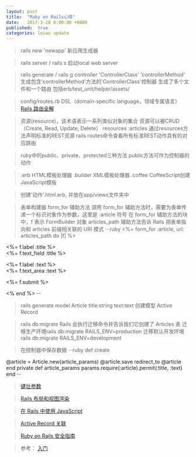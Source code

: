 ```yaml
---
layout: post
title:  "Ruby on Rails心得"
date:   2017-3-28 8:00:00 +0800
published:  true
categories: loiwu update
---
```



> rails new 'newapp'
> 新应用生成器

> rails server / rails s 
> 启动local web server

> rails generate / rails g controller 'ControllerClass' 'controllerMethod'
> 生成包含'controllerMethod'方法的'ControllerClass'控制器
> 生成了多个文件和一个路由
> 包括erb/test_unit/helper/assets/

> config/routes.rb
> DSL（domain-specific language，领域专属语言）
> [Rails 路由全解](http://guides.ruby-china.org/routing.html)

> 资源(resource)，该术语表示一系列类似对象的集合
> 资源可以被CRUD（Create, Read, Update, Delete）
> resources :articles
> 通过resources方法声明标准的REST资源
> rails routes命令查看所有标准REST动作具有的对应路由

> ruby中的public、private、protected三种方法
> public方法可作为控制器的动作

> .erb HTML模板处理器
> .builder XML模板处理器
> .coffee CoffeeScript创建JavaScript模板

> 创建'动作'.html.erb, 并放在app/views文件夹中

> 表单构建器 form_for 辅助方法 
> 调用 form_for 辅助方法时，需要为表单传递一个标识对象作为参数，这里是 :article 符号
> 在 form_for 辅助方法的块中，f 表示 FormBuilder 对象
> articles_path 辅助方法告诉 Rails 把表单指向和 articles 前缀相关联的 URI 模式
···ruby
<%= form_for :article, url: articles_path do |f| %>
  <p>
    <%= f.label :title %><br>
    <%= f.text_field :title %>
  </p>
  <p>
    <%= f.label :text %><br>
    <%= f.text_area :text %>
  </p>
  <p>
    <%= f.submit %>
  </p>
<% end %>
···

> rails generate model Article title:string text:text
> 创建模型
> Active Record

> rails db:migrate
> Rails 会执行迁移命令并告诉我们它创建了 Articles 表
> 迁移生产环境rails db:migrate RAILS_ENV=production
> 迁移默认开发环境rails db:migrate RAILS_ENV=development

> 在控制器中保存数据
···ruby
def create
  <!-- @article = Article.new(params[:article]) -->
  <!-- @article = Article.new(params.require(:article).permit(:title, :text)) -->
  @article = Article.new(article_params)
  @article.save
  redirect_to @article
end
private
  def article_params
    params.require(:article).permit(:title, :text)
  end
···
> [键壮参数](http://weblog.rubyonrails.org/2012/3/21/strong-parameters/)

> [Rails 布局和视图渲染](http://guides.ruby-china.org/layouts_and_rendering.html)

> [在 Rails 中使用 JavaScript](http://guides.ruby-china.org/working_with_javascript_in_rails.html)

> [Active Record 关联](http://guides.ruby-china.org/association_basics.html)

> [Ruby on Rails 安全指南](http://guides.ruby-china.org/security.html)

> 参考：
> [入门](http://guides.ruby-china.org/getting_started.html)

